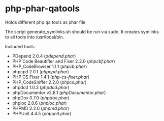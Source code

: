 php-phar-qatools
================

Holds different php qa tools as phar file

The script generate_symlinks.sh should be run via sudo. 
It creates symlinks to all tools into /usr/local/bin.

Included tools:

* PDepend 2.0.4 (*pdepend.phar*)
* PHP Code Beautifier and Fixer 2.2.0 (*phpcbf.phar*)
* PHP_CodeBrowser 1.1.1 (*phpcb.phar*)
* phpcpd 2.0.1 (*phpcpd.phar*)
* PHP CS Fixer 1.4.1 (*php-cs-fixer.phar*)
* PHP_CodeSniffer 2.2.0 (*phpcs.phar*)
* phpdcd 1.0.2 (*phpdcd.phar*)
* phpDocumentor v2.8.1 (*phpDocumentor.phar*)
* phpDox 0.7.0 (*phpdox.phar*)
* phploc 2.0.6 (*phploc.phar*)
* PHPMD 2.2.0 (*phpmd.phar*)
* PHPUnit 4.4.5 (*phpunit.phar*)
